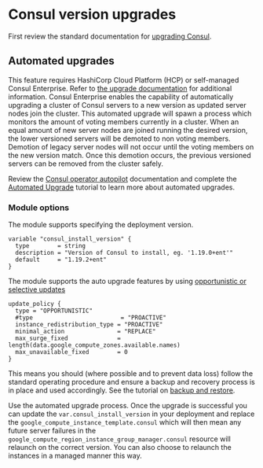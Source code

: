 # Consul version upgrades

First review the standard documentation for [upgrading Consul](https://developer.hashicorp.com/consul/docs/upgrading).

## Automated upgrades

This feature requires HashiCorp Cloud Platform (HCP) or self-managed Consul Enterprise. Refer to [the upgrade documentation](https://developer.hashicorp.com/consul/docs/enterprise/upgrades) for additional information.
Consul Enterprise enables the capability of automatically upgrading a cluster of Consul servers to a new version as updated server nodes join the cluster. This automated upgrade will spawn a process which monitors the amount of voting members currently in a cluster. When an equal amount of new server nodes are joined running the desired version, the lower versioned servers will be demoted to non voting members. Demotion of legacy server nodes will not occur until the voting members on the new version match. Once this demotion occurs, the previous versioned servers can be removed from the cluster safely.

Review the [Consul operator autopilot](https://developer.hashicorp.com/consul/commands/operator/autopilot) documentation and complete the [Automated Upgrade](https://developer.hashicorp.com/consul/tutorials/datacenter-operations/autopilot-datacenter-operations#upgrade-migrations) tutorial to learn more about automated upgrades.

### Module options

The module supports specifying the deployment version.

```hcl
variable "consul_install_version" {
  type        = string
  description = "Version of Consul to install, eg. '1.19.0+ent'"
  default     = "1.19.2+ent"
}
```

The module supports the auto upgrade features by using [opportunistic or selective updates](https://cloud.google.com/compute/docs/instance-groups/updating-migs#selective_updates)

```hcl
update_policy {
  type = "OPPORTUNISTIC"
  #type                         = "PROACTIVE"
  instance_redistribution_type = "PROACTIVE"
  minimal_action               = "REPLACE"
  max_surge_fixed              = length(data.google_compute_zones.available.names)
  max_unavailable_fixed        = 0
}
```

This means you should (where possible and to prevent data loss) follow the standard operating procedure and ensure a backup and recovery process is in place and used accordingly. See the tutorial on [backup and restore](https://developer.hashicorp.com/consul/tutorials/operate-consul/backup-and-restore ).

Use the automated upgrade process. Once the upgrade is successful you can update the `var.consul_install_version` in your deployment and replace the `google_compute_instance_template.consul` which will then mean any future server failures in the `google_compute_region_instance_group_manager.consul` resource will relaunch on the correct version. You can also choose to relaunch the instances in a managed manner this way.
